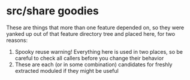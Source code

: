 # src/share goodies

These are things that more than one feature depended on, so they were yanked up
out of that feature directory tree and placed here, for two reasons:

1. Spooky reuse warning! Everything here is used in two places, so be careful to
   check all callers before you change their behavior
2. These are each (or in some combination) candidates for freshly extracted
   moduled if they might be useful
